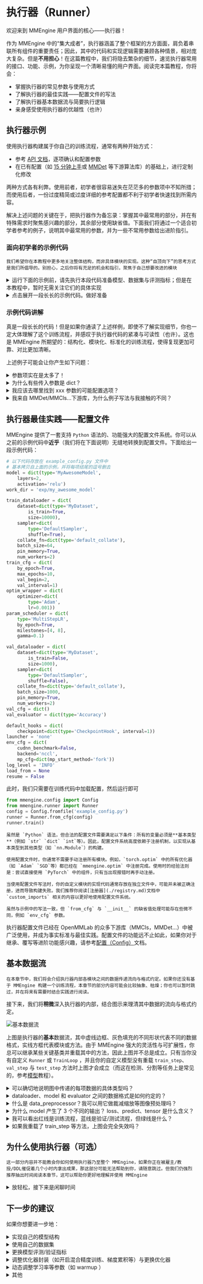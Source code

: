 # 执行器（Runner）

欢迎来到 MMEngine 用户界面的核心——执行器！

作为 MMEngine 中的“集大成者”，执行器涵盖了整个框架的方方面面，肩负着串联所有组件的重要责任；因此，其中的代码和实现逻辑需要兼顾各种情景，相对庞大复杂。但是**不用担心**！在这篇教程中，我们将隐去繁杂的细节，速览执行器常用的接口、功能、示例，为你呈现一个清晰易懂的用户界面。阅读完本篇教程，你将会：

- 掌握执行器的常见参数与使用方式
- 了解执行器的最佳实践——配置文件的写法
- 了解执行器基本数据流与简要执行逻辑
- 亲身感受使用执行器的优越性（也许）

## 执行器示例

使用执行器构建属于你自己的训练流程，通常有两种开始方式：

- 参考 [API 文档](mmengine.runner.Runner)，逐项确认和配置参数
- 在已有配置（如 [15 分钟上手](../get_started/15_minutes.md)或 [MMDet](https://github.com/open-mmlab/mmdetection) 等下游算法库）的基础上，进行定制化修改

两种方式各有利弊。使用前者，初学者很容易迷失在茫茫多的参数项中不知所措；而使用后者，一份过度精简或过度详细的参考配置都不利于初学者快速找到所需内容。

解决上述问题的关键在于，把执行器作为备忘录：掌握其中最常用的部分，并在有特殊需求时聚焦感兴趣的部分，其余部分使用缺省值。下面我们将通过一个适合初学者参考的例子，说明其中最常用的参数，并为一些不常用参数给出进阶指引。

### 面向初学者的示例代码

```{hint}
我们希望你在本教程中更多地关注整体结构，而非具体模块的实现。这种“自顶向下”的思考方式是我们所倡导的。别担心，之后你将有充足的机会和指引，聚焦于自己想要改进的模块
```

<details>
<summary>运行下面的示例前，请先执行本段代码准备模型、数据集与评测指标；但是在本教程中，暂时无需关注它们的具体实现</summary>

```python
import torch
import torch.nn as nn
import torch.nn.functional as F
from torch.utils.data import Dataset

from mmengine.model import BaseModel
from mmengine.evaluator import BaseMetric
from mmengine.registry import MODELS, DATASETS, METRICS


@MODELS.register_module()
class MyAwesomeModel(BaseModel):
    def __init__(self, layers=4, activation='relu') -> None:
        super().__init__()
        if activation == 'relu':
            act_type = nn.ReLU
        elif activation == 'silu':
            act_type = nn.SiLU
        elif activation == 'none':
            act_type = nn.Identity
        else:
            raise NotImplementedError
        sequence = [nn.Linear(2, 64), act_type()]
        for _ in range(layers-1):
            sequence.extend([nn.Linear(64, 64), act_type()])
        self.mlp = nn.Sequential(*sequence)
        self.classifier = nn.Linear(64, 2)

    def forward(self, data, labels, mode):
        x = self.mlp(data)
        x = self.classifier(x)
        if mode == 'tensor':
            return x
        elif mode == 'predict':
            return F.softmax(x, dim=1), labels
        elif mode == 'loss':
            return {'loss': F.cross_entropy(x, labels)}


@DATASETS.register_module()
class MyDataset(Dataset):
    def __init__(self, is_train, size):
        self.is_train = is_train
        if self.is_train:
            torch.manual_seed(0)
            self.labels = torch.randint(0, 2, (size,))
        else:
            torch.manual_seed(3407)
            self.labels = torch.randint(0, 2, (size,))
        r = 3 * (self.labels+1) + torch.randn(self.labels.shape)
        theta = torch.rand(self.labels.shape) * 2 * torch.pi
        self.data = torch.vstack([r*torch.cos(theta), r*torch.sin(theta)]).T

    def __getitem__(self, index):
        return self.data[index], self.labels[index]

    def __len__(self):
        return len(self.data)


@METRICS.register_module()
class Accuracy(BaseMetric):
    def __init__(self):
        super().__init__()

    def process(self, data_batch, data_samples):
        score, gt = data_samples
        self.results.append({
            'batch_size': len(gt),
            'correct': (score.argmax(dim=1) == gt).sum().cpu(),
        })

    def compute_metrics(self, results):
        total_correct = sum(r['correct'] for r in results)
        total_size = sum(r['batch_size'] for r in results)
        return dict(accuracy=100*total_correct/total_size)
```

</details>

<details>
<summary>点击展开一段长长的示例代码。做好准备</summary>

```python
from torch.utils.data import DataLoader, default_collate
from torch.optim import Adam
from mmengine.runner import Runner


runner = Runner(
    # 你的模型
    model=MyAwesomeModel(
        layers=2,
        activation='relu'),
    # 模型检查点、日志等都将存储在工作路径中
    work_dir='exp/my_awesome_model',

    # 训练所用数据
    train_dataloader=DataLoader(
        dataset=MyDataset(
            is_train=True,
            size=10000),
        shuffle=True,
        collate_fn=default_collate,
        batch_size=64,
        pin_memory=True,
        num_workers=2),
    # 训练相关配置
    train_cfg=dict(
        by_epoch=True,   # 根据 epoch 计数而非 iteration
        max_epochs=10,
        val_begin=2,     # 从第 2 个 epoch 开始验证
        val_interval=1), # 每隔 1 个 epoch 进行一次验证

    # 优化器封装，MMEngine 中的新概念，提供更丰富的优化选择。
    # 通常使用默认即可，可缺省。有特殊需求可查阅文档更换，如
    # 'AmpOptimWrapper' 开启混合精度训练
    optim_wrapper=dict(
        optimizer=dict(
            type=Adam,
            lr=0.001)),
    # 参数调度器，用于在训练中调整学习率/动量等参数
    param_scheduler=dict(
        type='MultiStepLR',
        by_epoch=True,
        milestones=[4, 8],
        gamma=0.1),

    # 验证所用数据
    val_dataloader=DataLoader(
        dataset=MyDataset(
            is_train=False,
            size=1000),
        shuffle=False,
        collate_fn=default_collate,
        batch_size=1000,
        pin_memory=True,
        num_workers=2),
    # 验证相关配置，通常为空即可
    val_cfg=dict(),
    # 验证指标与验证器封装，可自由实现与配置
    val_evaluator=dict(type=Accuracy),

    # 以下为其他进阶配置，无特殊需要时尽量缺省
    # 钩子属于进阶用法，如无特殊需要，尽量缺省
    default_hooks=dict(
        # 最常用的默认钩子，可修改保存 checkpoint 的间隔
        checkpoint=dict(type='CheckpointHook', interval=1)),

    # `luancher` 与 `env_cfg` 共同构成分布式训练环境配置
    launcher='none',
    env_cfg=dict(
        cudnn_benchmark=False,   # 是否使用 cudnn_benchmark
        backend='nccl',   # 分布式通信后端
        mp_cfg=dict(mp_start_method='fork')),  # 多进程设置
    log_level='INFO',

    # 加载权重的路径 (None 表示不加载)
    load_from=None
    # 从加载的权重文件中恢复训练
    resume=False
)

# 开始训练你的模型吧
runner.train()
```

</details>

### 示例代码讲解

真是一段长长的代码！但是如果你通读了上述样例，即使不了解实现细节，你也一定大体理解了这个训练流程，并感叹于执行器代码的紧凑与可读性（也许）。这也是 MMEngine 所期望的：结构化、模块化、标准化的训练流程，使得复现更加可靠、对比更加清晰。

上述例子可能会让你产生如下问题：

<details>
<summary>参数项实在是太多了！</summary>

不用担心，正如我们前面所说，**把执行器作为备忘录**。执行器涵盖了方方面面，防止你漏掉重要内容，但是这并不意味着你需要配置所有参数。如[15分钟上手](../get_started/15_minutes.md)中的极简例子（甚至，舍去 `val_evaluator` `val_dataloader` 和 `val_cfg`）也可以正常运行。所有的参数由你的需求驱动，不关注的内容往往缺省值也可以工作得很好。

</details>

<details>
<summary>为什么有些传入参数是 dict？</summary>

是的，这与 MMEngine 的风格相关。在 MMEngine 中我们提供了两种不同风格的执行器构建方式：a）基于手动构建的，以及 b）基于注册机制的。如果你感到迷惑，下面的例子将给出一个对比：

```python
from mmengine.model import BaseModel
from mmengine.runner import Runner
from mmengine.registry import MODELS # 模型根注册器，你的自定义模型需要注册到这个根注册器中

@MODELS.register_module() # 用于注册的装饰器
class MyAwesomeModel(BaseModel): # 你的自定义模型
    def __init__(self, layers=18, activation='silu'):
        ...

# 基于注册机制的例子
runner = Runner(
    model=dict(
        type='MyAwesomeModel',
        layers=50,
        activation='relu'),
    ...
)

# 基于手动构建的例子
model = MyAwesomeModel(layers=18, activation='relu')
runner = Runner(
    model=model,
    ...
)
```

类似上述例子，执行器中的参数大多同时支持两种输入类型。以上两种写法基本是等价的，区别在于：前者以 `dict` 作为输入时，该模块会在**需要时在执行器内部**被构建；而后者是构建完成后传递给执行器。如果你对于注册机制并不了解，下面的示意图展示了它的核心思想：注册器维护着**模块的构建方式**和它的**名字**之间的映射。如果你在使用中发现问题，或者想要进一步了解完整用法，我们推荐阅读[注册器（Registry）](../advanced_tutorials/registry.md)文档。

![Runner Registry 示意图](https://user-images.githubusercontent.com/112053249/199191651-44174d17-0fc5-4443-8d15-76f561ec0585.png)

看到这你可能仍然很疑惑，为什么我要传入字典让 Runner 来构建实例，这样又有什么好处？如果你有产生这样的疑问，那我们就会很自豪的回答：“当然！（没有好处）”。事实上，基于注册机制的构建方式只有在结合配置文件时才会发挥它的最大优势。这里直接传入字典的写法也并非使用执行器的最佳实践。在这里，我们希望你能够通过这个例子读懂并习惯这种写法，方便理解我们马上将要讲到的执行器最佳实践——配置文件。敬请期待！

如果你作为初学者无法立刻理解，使用*手动构建的方式*依然不失为一种好选择，甚至在小规模使用、试错和调试时是一种更加推荐的方式，因为对于 IDE 更加友好。但我们也希望你能够读懂并习惯基于注册机制的写法，并且在后续教程中不会因此而产生不必要的混淆和疑惑。

</details>

<details>
<summary>我应该去哪里找到 xxx 参数的可能配置选项？</summary>

你可以在对应模块的教程中找到丰富的说明和示例，你也可以在 [API 文档](mmengine.runner.Runner) 中找到 `Runner` 的所有参数。如果上述两种方式都无法解决你的疑问，你随时可以在我们的[讨论区](https://github.com/open-mmlab/mmengine/discussions)中发起话题，帮助我们更好地改进文档。

</details>

<details>
<summary>我来自 MMDet/MMCls...下游库，为什么例子写法与我接触的不同？</summary>

OpenMMLab 下游库广泛采用了配置文件的方式。我们将在下个章节，基于上述示例稍微变换，从而展示配置文件——MMEngine 中执行器的最佳实践——的用法。

</details>

## 执行器最佳实践——配置文件

MMEngine 提供了一套支持 `Python` 语法的、功能强大的配置文件系统。你可以从之前的示例代码中**近乎**（我们将在下面说明）无缝地转换到配置文件。下面给出一段示例代码：

```python
# 以下代码存放在 example_config.py 文件中
# 基本拷贝自上面的示例，并将每项结尾的逗号删去
model = dict(type='MyAwesomeModel',
    layers=2,
    activation='relu')
work_dir = 'exp/my_awesome_model'

train_dataloader = dict(
    dataset=dict(type='MyDataset',
        is_train=True,
        size=10000),
    sampler=dict(
        type='DefaultSampler',
        shuffle=True),
    collate_fn=dict(type='default_collate'),
    batch_size=64,
    pin_memory=True,
    num_workers=2)
train_cfg = dict(
    by_epoch=True,
    max_epochs=10,
    val_begin=2,
    val_interval=1)
optim_wrapper = dict(
    optimizer=dict(
        type='Adam',
        lr=0.001))
param_scheduler = dict(
    type='MultiStepLR',
    by_epoch=True,
    milestones=[4, 8],
    gamma=0.1)

val_dataloader = dict(
    dataset=dict(type='MyDataset',
        is_train=False,
        size=1000),
    sampler=dict(
        type='DefaultSampler',
        shuffle=False),
    collate_fn=dict(type='default_collate'),
    batch_size=1000,
    pin_memory=True,
    num_workers=2)
val_cfg = dict()
val_evaluator = dict(type='Accuracy')

default_hooks = dict(
    checkpoint=dict(type='CheckpointHook', interval=1))
launcher = 'none'
env_cfg = dict(
    cudnn_benchmark=False,
    backend='nccl',
    mp_cfg=dict(mp_start_method='fork'))
log_level = 'INFO'
load_from = None
resume = False
```

此时，我们只需要在训练代码中加载配置，然后运行即可

```python
from mmengine.config import Config
from mmengine.runner import Runner
config = Config.fromfile('example_config.py')
runner = Runner.from_cfg(config)
runner.train()
```

```{note}
虽然是 `Python` 语法，但合法的配置文件需要满足以下条件：所有的变量必须是**基本类型**（例如 `str` `dict` `int`等）。因此，配置文件系统高度依赖于注册机制，以实现从基本类型到其他类型（如 `nn.Module`）的构建。
```

```{note}
使用配置文件时，你通常不需要手动注册所有模块。例如，`torch.optim` 中的所有优化器（如 `Adam` `SGD`等）都已经在 `mmengine.optim` 中注册完成。使用时的经验法则是：尝试直接使用 `PyTorch` 中的组件，只有当出现报错时再手动注册。
```

```{note}
当使用配置文件写法时，你的自定义模块的实现代码通常存放在独立文件中，可能并未被正确注册，进而导致构建失败。我们推荐你阅读[注册器](./registry.md)文档中 `custom_imports` 相关的内容以更好地使用配置文件系统。
```

```{warning}
虽然与示例中的写法一致，但 `from_cfg` 与 `__init__` 的缺省值处理可能存在些微不同，例如 `env_cfg` 参数。
```

执行器配置文件已经在 OpenMMLab 的众多下游库（MMCls，MMDet...）中被广泛使用，并成为事实标准与最佳实践。配置文件的功能远不止如此，如果你对于继承、覆写等进阶功能感兴趣，请参考[配置（Config）](../advanced_tutorials/config.md)文档。

## 基本数据流

```{hint}
在本章节中，我们将会介绍执行器内部各模块之间的数据传递流向与格式约定。如果你还没有基于 MMEngine 构建一个训练流程，本章节的部分内容可能会比较抽象、枯燥；你也可以暂时跳过，并在将来有需要时结合实践进行阅读。
```

接下来，我们将**稍微**深入执行器的内部，结合图示来理清其中数据的流向与格式约定。

![基本数据流](https://user-images.githubusercontent.com/112053249/199228350-5f80699e-7fd2-4b4c-ac32-0b16b1922c2e.png)

上图是执行器的**基本**数据流，其中虚线边框、灰色填充的不同形状代表不同的数据格式，实线方框代表模块或方法。由于 MMEngine 强大的灵活性与可扩展性，你总可以继承某些关键基类并重载其中的方法，因此上图并不总是成立。只有当你没有自定义 `Runner` 或 `TrainLoop` ，并且你的自定义模型没有重载 `train_step`、`val_step` 与 `test_step` 方法时上图才会成立（而这在检测、分割等任务上是常见的，参考[模型](./model.md)教程）。

<details>
<summary>可以确切地说明图中传递的每项数据的具体类型吗？</summary>

很遗憾，这一点无法做到。虽然 MMEngine 做了大量类型注释，但 `Python` 是一门高度动态化的编程语言，同时以数据为核心的深度学习系统也需要足够的灵活性来处理纷繁复杂的数据源，你有充分的自由决定何时需要（有时是必须）打破类型约定。因此，在你自定义某一或某几个模块（如 `val_evaluator` ）时，你需要确保它的输入与上游（如 `model` 的输出）兼容，同时输出可以被下游解析。MMEngine 将处理数据的灵活性交给了用户，因而也需要用户保证数据流的兼容性——当然，实际上手后会发现，这一点并不十分困难。

数据一致性的考验一直存在于深度学习领域，MMEngine 也在尝试用自己的方式改进。如果你有兴趣，可以参考[数据集基类](../advanced_tutorials/basedataset.md)与[抽象数据接口](../advanced_tutorials/data_element.md)文档——但是**请注意，它们主要面向进阶用户**。

</details>

<details>
<summary>dataloader、model 和 evaluator 之间的数据格式是如何约定的？</summary>

针对图中所展示的基本数据流，上述三个模块之间的数据传递可以用如下伪代码表示

```python
# 训练过程
for data_batch in train_dataloader:
    data_batch = data_preprocessor(data_batch)
    if isinstance(data_batch, dict):
        losses = model.forward(**data_batch, mode='loss')
    elif isinstance(data_batch, (list, tuple)):
        losses = model.forward(*data_batch, mode='loss')
    else:
        raise TypeError()

# 验证过程
for data_batch in val_dataloader:
    data_batch = data_preprocessor(data_batch)
    if isinstance(data_batch, dict):
        outputs = model.forward(**data_batch, mode='predict')
    elif isinstance(data_batch, (list, tuple)):
        outputs = model.forward(**data_batch, mode='predict')
    else:
        raise TypeError()
    evaluator.process(data_samples=outputs, data_batch=data_batch)
metrics = evaluator.evaluate(len(val_dataloader.dataset))
```

上述伪代码的关键点在于：

- data_preprocessor 的输出需要经过解包后传递给 model
- evaluator 的 `data_samples` 参数接收模型的预测结果，而 `data_batch` 参数接收 dataloader 的原始数据

</details>

<details>
<summary>什么是 data_preprocessor？我可以用它做裁减缩放等图像预处理吗？</summary>

虽然图中的 data preprocessor 与 model 是分离的，但在实际中前者是后者的一部分，因此可以在[模型](./model.md)文档中的数据处理器章节找到。

通常来说，数据处理器不需要额外关注和指定，默认的数据处理器只会自动将数据搬运到 GPU 中。但是，如果你的模型与数据加载器的数据格式不匹配，你也可以自定义一个数据处理器来进行格式转换。

裁减缩放等图像预处理更推荐在[数据变换](../advanced_tutorials/data_transform.md)中进行，但如果是 batch 相关的数据处理（如 batch-resize 等），可以在这里实现。

</details>

<details>
<summary>为什么 model 产生了 3 个不同的输出？ loss、predict、tensor 是什么含义？</summary>

[15 分钟上手](../get_started/15_minutes.md)对此有一定的描述，你需要在自定义模型的 `forward` 函数中实现 3 条数据通路，适配训练、验证等不同需求。[模型](./model.md)文档中对此有详细解释。

</details>

<details>
<summary>我可以看出红线是训练流程，蓝线是验证/测试流程，但绿线是什么？</summary>

在目前的执行器流程中，`'tensor'` 模式的输出并未被使用，大多数情况下用户无需实现。但一些情况下输出中间结果可以方便地进行 debug

</details>

<details>
<summary>如果我重载了 train_step 等方法，上图会完全失效吗？</summary>

默认的 `train_step`、`val_step`、`test_step` 的行为，覆盖了从数据进入 `data preprocessor` 到 `model` 输出 `loss`、`predict` 结果的这一段流程，不影响其余部分。

</details>

## 为什么使用执行器（可选）

```{hint}
这一部分内容并不能教会你如何使用执行器乃至整个 MMEngine，如果你正在被雇主/教授/DDL催促着几个小时内拿出成果，那这部分可能无法帮助到你，请随意跳过。但我们仍强烈推荐抽出时间阅读本章节，这可以帮助你更好地理解并使用 MMEngine
```

<details>
<summary>放轻松，接下来是闲聊时间</summary>

恭喜你通关了执行器！这真是一篇长长的、但还算有趣（希望如此）的教程。无论如何，请相信这些都是为了让你更加**轻松**——不论是本篇教程、执行器，还是 MMEngine。

执行器是 MMEngine 中所有模块的“管理者”。所有的独立模块——不论是模型、数据集这些看得见摸的着的，还是日志记录、分布式训练、随机种子等相对隐晦的——都在执行器中被统一调度、产生关联。事物之间的关系是复杂的，但执行器为你处理了一切，并提供了一个清晰易懂的配置式接口。这样做的好处主要有：

1. 你可以轻易地在已搭建流程上修改/添加所需配置，而不会搅乱整个代码。也许你起初只有单卡训练，但你随时可以添加1、2行的分布式配置，切换到多卡甚至多机训练
2. 你可以享受 MMEngine 不断引入的新特性，而不必担心后向兼容性。混合精度训练、可视化、崭新的分布式训练方式、多种设备后端……我们会在保证后向兼容性的前提下不断吸收社区的优秀建议与前沿技术，并以简洁明了的方式提供给你
3. 你可以集中关注并实现自己的惊人想法，而不必受限于其他恼人的、不相关的细节。执行器的缺省值会为你处理绝大多数的情况

所以，MMEngine 与执行器会确实地让你更加轻松。只要花费一点点努力完成迁移，你的代码与实验会随着 MMEngine 的发展而与时俱进；如果再花费一点努力，MMEngine 的配置系统可以让你更加高效地管理数据、模型、实验。便利性与可靠性，这些正是我们努力的目标。

蓝色药丸，还是红色药丸——你准备好加入吗？

</details>

## 下一步的建议

如果你想要进一步地：

<details>
<summary>实现自己的模型结构</summary>

参考[模型（Model）](./model.md)

</details>

<details>
<summary>使用自己的数据集</summary>

MMEngine 使用和 pytorch 一致的 `dataloader` ，请参考 pytorch 相关文档进行构建

同时 MMEngine 提供了一个进阶的[数据集基类](../advanced_tutorials/basedataset.md)供下游库与用户使用，如有兴趣也可以阅读文档了解

</details>

<details>
<summary>更换模型评测/验证指标</summary>

参考[模型精度评测（Evaluation）](./evaluation.md)

</details>

<details>
<summary>调整优化器封装（如开启混合精度训练、梯度累积等）与更换优化器</summary>

参考[优化器封装（OptimWrapper）](./optim_wrapper.md)

</details>

<details>
<summary>动态调整学习率等参数（如 warmup ）</summary>

参考[优化器参数调整策略（Parameter Scheduler）](./param_scheduler.md)

</details>

<details>
<summary>其他</summary>

- 左侧的“常用功能”中包含更多常用的与新特性的示例代码可供参考
- “进阶教程”中有更多面向资深开发者的内容，可以更加灵活地配置训练流程、日志、可视化等
- 如果以上所有内容都无法实现你的新想法，那么[钩子（Hook）](./hook.md)值得一试
- 欢迎在我们的 [讨论版](https://github.com/open-mmlab/mmengine/discussions) 中发起话题求助！

</details>
